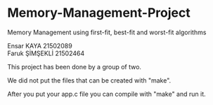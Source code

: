 # Memory-Management-Project
Memory Management using first-fit, best-fit and worst-fit algorithms

Ensar KAYA		21502089  
Faruk ŞİMŞEKLİ	21502464

This project has been done by a group of two.

We did not put the files that can be created with "make".

After you put your app.c file you can compile with "make" and run it.

